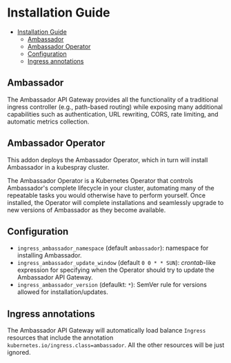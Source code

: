 # Installation Guide

- [Installation Guide](#installation-guide)
  - [Ambassador](#ambassador)
  - [Ambassador Operator](#ambassador-operator)
  - [Configuration](#configuration)
  - [Ingress annotations](#ingress-annotations)

## Ambassador

The Ambassador API Gateway provides all the functionality of a traditional ingress controller
(e.g., path-based routing) while exposing many additional capabilities such as authentication,
URL rewriting, CORS, rate limiting, and automatic metrics collection.

## Ambassador Operator

This addon deploys the Ambassador Operator, which in turn will install Ambassador in
a kubespray cluster.

The Ambassador Operator is a Kubernetes Operator that controls Ambassador's complete lifecycle
in your cluster, automating many of the repeatable tasks you would otherwise have to perform
yourself.  Once installed, the Operator will complete installations and seamlessly upgrade to new
versions of Ambassador as they become available.

## Configuration

* `ingress_ambassador_namespace` (default `ambassador`): namespace for installing Ambassador.
* `ingress_ambassador_update_window` (default `0 0 * * SUN`): _crontab_-like expression
  for specifying when the Operator should try to update the Ambassador API Gateway.
* `ingress_ambassador_version` (defaulkt: `*`): SemVer rule for versions allowed for
  installation/updates.

## Ingress annotations

The Ambassador API Gateway will automatically load balance `Ingress` resources
that include the annotation `kubernetes.io/ingress.class=ambassador`. All the other
resources will be just ignored.
